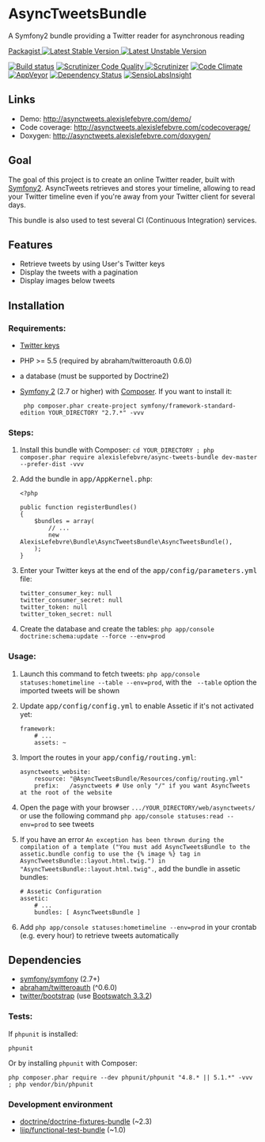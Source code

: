 # AsyncTweetsBundle

A Symfony2 bundle providing a Twitter reader for asynchronous reading

[Packagist ![Latest Stable Version][Packagist Stable Image] ![Latest Unstable Version][Packagist Unstable Image]][Packagist]

[![Build status][Travis Master image]][Travis Master]
[![Scrutinizer Code Quality][Scrutinizer image]
![Scrutinizer][Scrutinizer Coverage Image]][Scrutinizer]
[![Code Climate][Code Climate image]][Code Climate]
[![AppVeyor][AppVeyor image]][AppVeyor]
[![Dependency Status][Dependency Status Image]][Dependency Status]
[![SensioLabsInsight][SensioLabsInsight Image]][SensioLabsInsight]

## Links

 - Demo: http://asynctweets.alexislefebvre.com/demo/
 - Code coverage: http://asynctweets.alexislefebvre.com/codecoverage/
 - Doxygen: http://asynctweets.alexislefebvre.com/doxygen/

## Goal

The goal of this project is to create an online Twitter reader, built with [Symfony2][Symfony2].
AsyncTweets retrieves and stores your timeline, allowing to read your Twitter timeline even if you're away from your Twitter client for several days.

This bundle is also used to test several CI (Continuous Integration) services.

## Features

 - Retrieve tweets by using User's Twitter keys
 - Display the tweets with a pagination
 - Display images below tweets

## Installation

### Requirements:

 - [Twitter keys][Twitter keys]
 - PHP >= 5.5 (required by abraham/twitteroauth 0.6.0)
 - a database (must be supported by Doctrine2)
 - [Symfony 2][Symfony2 GitHub] (2.7 or higher) with [Composer][Composer]. If you want to install it:

        php composer.phar create-project symfony/framework-standard-edition YOUR_DIRECTORY "2.7.*" -vvv

### Steps:
 
 1. Install this bundle with Composer: `cd YOUR_DIRECTORY ; php composer.phar require alexislefebvre/async-tweets-bundle dev-master --prefer-dist -vvv`
 2. Add the bundle in <kbd>app/AppKernel.php</kbd>:

        <?php
        
        public function registerBundles()
        {
            $bundles = array(
                // ...
                new AlexisLefebvre\Bundle\AsyncTweetsBundle\AsyncTweetsBundle(),
            );
        }

 3. Enter your Twitter keys at the end of the <kbd>app/config/parameters.yml</kbd> file:

        twitter_consumer_key: null
        twitter_consumer_secret: null
        twitter_token: null
        twitter_token_secret: null

 4. Create the database and create the tables: `php app/console doctrine:schema:update --force --env=prod`

### Usage:

 1. Launch this command to fetch tweets: `php app/console statuses:hometimeline --table --env=prod`, with the ` --table` option the imported tweets will be shown
 2. Update <kbd>app/config/config.yml</kbd> to enable Assetic if it's not activated yet:
 
        framework:
            # ...
            assets: ~

 3. Import the routes in your <kbd>app/config/routing.yml</kbd>:
 
        asynctweets_website:
            resource: "@AsyncTweetsBundle/Resources/config/routing.yml"
            prefix:   /asynctweets # Use only "/" if you want AsyncTweets at the root of the website

 4. Open the page with your browser `.../YOUR_DIRECTORY/web/asynctweets/` or use the following command `php app/console statuses:read --env=prod` to see tweets

 5. If you have an error `An exception has been thrown during the compilation of a template ("You must add AsyncTweetsBundle to the assetic.bundle config to use the {% image %} tag in AsyncTweetsBundle::layout.html.twig.") in "AsyncTweetsBundle::layout.html.twig".`, add the bundle in assetic bundles:
 
        # Assetic Configuration
        assetic:
            # ...
            bundles: [ AsyncTweetsBundle ]

 6. Add `php app/console statuses:hometimeline --env=prod` in your crontab (e.g. every hour) to retrieve tweets automatically

## Dependencies
 - [symfony/symfony][Symfony2 GitHub] (2.7+)
 - [abraham/twitteroauth][twitteroauth] (^0.6.0)
 - [twitter/bootstrap][Twitter Bootstrap] (use [Bootswatch 3.3.2][Bootstrap CDN])


### Tests:

If `phpunit` is installed:

    phpunit

Or by installing `phpunit` with Composer:

    php composer.phar require --dev phpunit/phpunit "4.8.* || 5.1.*" -vvv ; php vendor/bin/phpunit

### Development environment

 - [doctrine/doctrine-fixtures-bundle][doctrine-fixtures-bundle] (~2.3)
 - [liip/functional-test-bundle][functional-test-bundle] (~1.0)

[Packagist]: https://packagist.org/packages/alexislefebvre/async-tweets-bundle
[Packagist Stable Image]: https://poser.pugx.org/alexislefebvre/async-tweets-bundle/v/stable.svg
[Packagist Unstable Image]: https://poser.pugx.org/alexislefebvre/async-tweets-bundle/v/unstable.svg

[Symfony2]: http://symfony.com/
[Twitter keys]: https://apps.twitter.com/
[Symfony2 GitHub]: https://github.com/symfony/symfony
[Composer]: https://getcomposer.org/download/

[Travis Master image]: https://travis-ci.org/alexislefebvre/AsyncTweetsBundle.svg?branch=master
[Travis Master]: https://travis-ci.org/alexislefebvre/AsyncTweetsBundle
[Scrutinizer image]: https://scrutinizer-ci.com/g/alexislefebvre/AsyncTweetsBundle/badges/quality-score.png?b=master
[Scrutinizer]: https://scrutinizer-ci.com/g/alexislefebvre/AsyncTweetsBundle/?branch=master
[Scrutinizer Coverage image]: https://scrutinizer-ci.com/g/alexislefebvre/AsyncTweetsBundle/badges/coverage.png?b=master
[Code Climate image]: https://codeclimate.com/github/alexislefebvre/AsyncTweetsBundle/badges/gpa.svg
[Code Climate]: https://codeclimate.com/github/alexislefebvre/AsyncTweetsBundle
[AppVeyor image]: https://ci.appveyor.com/api/projects/status/p3n423qlvnrkabg3/branch/master?svg=true
[AppVeyor]: https://ci.appveyor.com/project/alexislefebvre/asynctweetsbundle/branch/master

[Dependency Status Image]: https://www.versioneye.com/user/projects/5523d4ac971f7847ca0006cd/badge.svg?style=flat
[Dependency Status]: https://www.versioneye.com/user/projects/5523d4ac971f7847ca0006cd
[SensioLabsInsight Image]: https://insight.sensiolabs.com/projects/00d3eb84-0c1c-471c-9f76-d8abe41a647d/mini.png
[SensioLabsInsight]: https://insight.sensiolabs.com/projects/00d3eb84-0c1c-471c-9f76-d8abe41a647d

[twitteroauth]: https://github.com/abraham/twitteroauth
[Twitter Bootstrap]: https://github.com/twbs/bootstrap
[Bootstrap CDN]: http://www.bootstrapcdn.com/#bootswatch_tab
[doctrine-fixtures-bundle]: https://github.com/doctrine/DoctrineFixturesBundle
[functional-test-bundle]: https://github.com/liip/LiipFunctionalTestBundle
